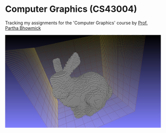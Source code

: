 # Computer Graphics (CS43004)

Tracking my assignments for the 'Computer Graphics' course by [Prof. Partha Bhowmick](cse.iitkgp.ac.in/~pb/)

![Snapshot](snapshot.png "Snapshot")